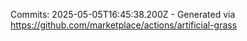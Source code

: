 Commits: 2025-05-05T16:45:38.200Z - Generated via https://github.com/marketplace/actions/artificial-grass
<br>
